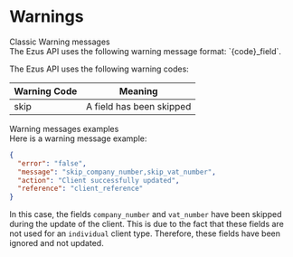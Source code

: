# Warnings

<aside class="notice">
Classic Warning messages
</aside>
The Ezus API uses the following warning message format: `{code}_field`.

The Ezus API uses the following warning codes:

| Warning Code | Meaning                  |
| ------------ | ------------------------ |
| skip         | A field has been skipped |

<aside class="notice">
Warning messages examples
</aside>
Here is a warning message example:

```json
{
  "error": "false",
  "message": "skip_company_number,skip_vat_number",
  "action": "Client successfully updated",
  "reference": "client_reference"
}
```

In this case, the fields `company_number` and `vat_number` have been skipped during the update of the client. This is due to the fact that these fields are not used for an `individual` client type. Therefore, these fields have been ignored and not updated.
